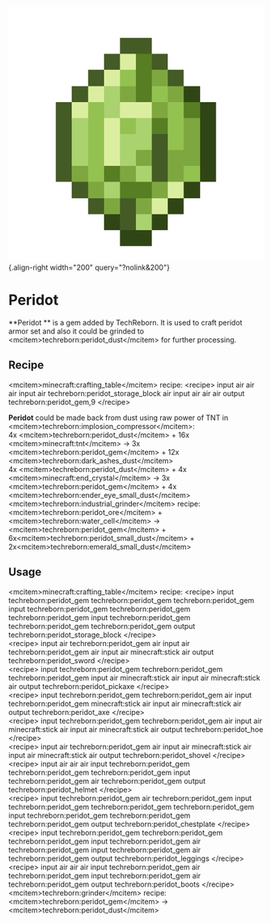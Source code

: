 ![Peridot](/media/mods/techreborn/peridot_gem.png){.align-right width="200" query="?nolink&200"}

# Peridot

\*\*Peridot \*\* is a gem added by TechReborn. It is used to craft peridot armor set and also it could be grinded to \<mcitem\>techreborn:peridot_dust\</mcitem\> for further processing.

## Recipe

\<mcitem\>minecraft:crafting_table\</mcitem\> recipe: \<recipe\> input air air air input air techreborn:peridot_storage_block air input air air air output techreborn:peridot_gem,9 \</recipe\>

**Peridot** could be made back from dust using raw power of TNT in \<mcitem\>techreborn:implosion_compressor\</mcitem\>:\
4x \<mcitem\>techreborn:peridot_dust\</mcitem\> + 16x \<mcitem\>minecraft:tnt\</mcitem\> -\> 3x \<mcitem\>techreborn:peridot_gem\</mcitem\> + 12x \<mcitem\>techreborn:dark_ashes_dust\</mcitem\>\
4x \<mcitem\>techreborn:peridot_dust\</mcitem\> + 4x \<mcitem\>minecraft:end_crystal\</mcitem\> -\> 3x \<mcitem\>techreborn:peridot_gem\</mcitem\> + 4x \<mcitem\>techreborn:ender_eye_small_dust\</mcitem\>\
\<mcitem\>techreborn:industrial_grinder\</mcitem\> recipe:\
\<mcitem\>techreborn:peridot_ore\</mcitem\> + \<mcitem\>techreborn:water_cell\</mcitem\> -\> \<mcitem\>techreborn:peridot_gem\</mcitem\> + 6x\<mcitem\>techreborn:peridot_small_dust\</mcitem\> + 2x\<mcitem\>techreborn:emerald_small_dust\</mcitem\>

## Usage

\<mcitem\>minecraft:crafting_table\</mcitem\> recipe: \<recipe\> input techreborn:peridot_gem techreborn:peridot_gem techreborn:peridot_gem input techreborn:peridot_gem techreborn:peridot_gem techreborn:peridot_gem input techreborn:peridot_gem techreborn:peridot_gem techreborn:peridot_gem output techreborn:peridot_storage_block \</recipe\>\
\<recipe\> input air techreborn:peridot_gem air input air techreborn:peridot_gem air input air minecraft:stick air output techreborn:peridot_sword \</recipe\>\
\<recipe\> input techreborn:peridot_gem techreborn:peridot_gem techreborn:peridot_gem input air minecraft:stick air input air minecraft:stick air output techreborn:peridot_pickaxe \</recipe\>\
\<recipe\> input techreborn:peridot_gem techreborn:peridot_gem air input techreborn:peridot_gem minecraft:stick air input air minecraft:stick air output techreborn:peridot_axe \</recipe\>\
\<recipe\> input techreborn:peridot_gem techreborn:peridot_gem air input air minecraft:stick air input air minecraft:stick air output techreborn:peridot_hoe \</recipe\>\
\<recipe\> input air techreborn:peridot_gem air input air minecraft:stick air input air minecraft:stick air output techreborn:peridot_shovel \</recipe\>\
\<recipe\> input air air air input techreborn:peridot_gem techreborn:peridot_gem techreborn:peridot_gem input techreborn:peridot_gem air techreborn:peridot_gem output techreborn:peridot_helmet \</recipe\>\
\<recipe\> input techreborn:peridot_gem air techreborn:peridot_gem input techreborn:peridot_gem techreborn:peridot_gem techreborn:peridot_gem input techreborn:peridot_gem techreborn:peridot_gem techreborn:peridot_gem output techreborn:peridot_chestplate \</recipe\>\
\<recipe\> input techreborn:peridot_gem techreborn:peridot_gem techreborn:peridot_gem input techreborn:peridot_gem air techreborn:peridot_gem input techreborn:peridot_gem air techreborn:peridot_gem output techreborn:peridot_leggings \</recipe\>\
\<recipe\> input air air air input techreborn:peridot_gem air techreborn:peridot_gem input techreborn:peridot_gem air techreborn:peridot_gem output techreborn:peridot_boots \</recipe\>\
\<mcitem\>techreborn:grinder\</mcitem\> recipe:\
\<mcitem\>techreborn:peridot_gem\</mcitem\> -\> \<mcitem\>techreborn:peridot_dust\</mcitem\>

